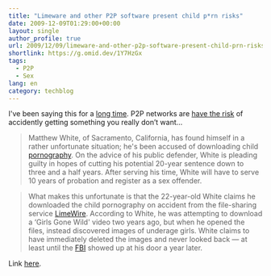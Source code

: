 ```yaml
---
title: "Limeware and other P2P software present child p*rn risks"
date: 2009-12-09T01:29:00+00:00
layout: single
author_profile: true
url: 2009/12/09/limeware-and-other-p2p-software-present-child-prn-risks/
shortlink: https://g.omid.dev/1Y7HzGx
tags:
  - P2P
  - Sex
lang: en
category: techblog
---
```

I've been saying this for a [long time](http://www.guardian.co.uk/technology/blog/2008/apr/22/whyyoushouldsupportyourlo). P2P networks are [have the risk](http://vimeo.com/8063230) of accidently getting something you really don’t want…

> Matthew White, of Sacramento, California, has found himself in a rather unfortunate situation; he's been accused of downloading child [pornography](http://www.switched.com/tag/porn). On the advice of his public defender, White is pleading guilty in hopes of cutting his potential 20-year sentence down to three and a half years. After serving his time, White will have to serve 10 years of probation and register as a sex offender. 

> What makes this unfortunate is that the 22-year-old White claims he downloaded the child pornography on accident from the file-sharing service [LimeWire](http://www.switched.com/tag/limewire). According to White, he was attempting to download a &#8216;Girls Gone Wild' video two years ago, but when he opened the files, instead discovered images of underage girls. White claims to have immediately deleted the images and never looked back — at least until the [FBI](http://www.switched.com/tag/fbi) showed up at his door a year later. 

Link [here](http://www.switched.com/2009/12/07/accidental-child-porn-download-leads-to-jail-time/?icid=main%7Chtmlws-main-n%7Cdl5%7Clink7%7Chttp%3A%2F%2Fwww.switched.com%2F2009%2F12%2F07%2Faccidental-child-porn-download-leads-to-jail-time%2F).